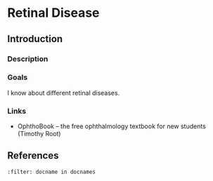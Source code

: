 # Retinal Disease

## Introduction

### Description

### Goals
I know about different retinal diseases.

### Links
* OphthoBook – the free ophthalmology textbook for new students (Timothy Root)

## References
```{bibliography}
:filter: docname in docnames
```